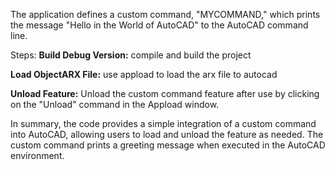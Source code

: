 The application defines a custom command, "MYCOMMAND," which prints the message "Hello in the World of AutoCAD" to the AutoCAD command line.

Steps:
**Build Debug Version:** 
compile and build the project

**Load ObjectARX File:**
use appload to load the arx file to autocad

**Unload Feature:**
Unload the custom command feature after use by clicking on the "Unload" command in the Appload window.

In summary, the code provides a simple integration of a custom command into AutoCAD, allowing users to load and unload the feature as needed. 
The custom command prints a greeting message when executed in the AutoCAD environment.
